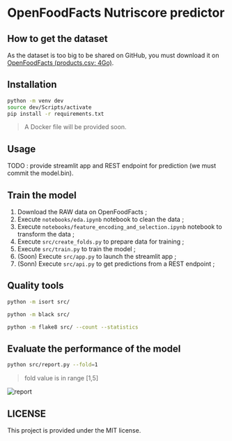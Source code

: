 # OpenFoodFacts Nutriscore predictor

## How to get the dataset

As the dataset is too big to be shared on GitHub, you must download it on [OpenFoodFacts (products.csv: 4Go)](https://static.openfoodfacts.org/data/en.openfoodfacts.org.products.csv).

## Installation

```bash
python -m venv dev
source dev/Scripts/activate
pip install -r requirements.txt
```

> A Docker file will be provided soon.

## Usage

TODO : provide streamlit app and REST endpoint for prediction (we must commit the model.bin).

## Train the model

1. Download the RAW data on OpenFoodFacts ;
2. Execute `notebooks/eda.ipynb` notebook to clean the data ;
3. Execute `notebooks/feature_encoding_and_selection.ipynb` notebook to transform the data ;
4. Execute `src/create_folds.py` to prepare data for training ;
5. Execute `src/train.py` to train the model ;
5. (Soon) Execute `src/app.py` to launch the streamlit app ;
6. (Sonn) Execute `src/api.py` to get predictions from a REST endpoint ;

## Quality tools

```bash
python -m isort src/
```

```bash
python -m black src/
```

```bash
python -m flake8 src/ --count --statistics
```

## Evaluate the performance of the model

```bash
python src/report.py --fold=1
```

> fold value is in range [1,5]

![report](https://user-images.githubusercontent.com/1247388/148670889-39e3b0c7-c07d-421e-90b2-94a504549d59.JPG)


## LICENSE

This project is provided under the MIT license.
